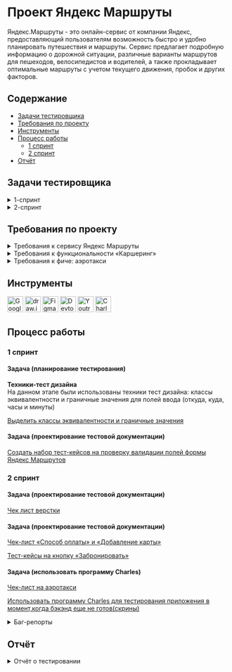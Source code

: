 # <a name="up" />Проект Яндекс Маршруты

Яндекс.Маршруты - это онлайн-сервис от компании Яндекс, предоставляющий пользователям возможность быстро и удобно планировать путешествия и маршруты. Сервис предлагает подробную информацию о дорожной ситуации, различные варианты маршрутов для пешеходов, велосипедистов и водителей, а также прокладывает оптимальные маршруты с учетом текущего движения, пробок и других факторов.

## Содержание

- [Задачи тестировщика](#задачи-тестировщика)
- [Требования по проекту](#требования-по-проекту)
- [Инструменты](#инструменты)
- [Процесс работы](#процесс-работы)
  - [1 спринт](#1-спринт)
  - [2 спринт](#2-спринт)
 - [Отчёт](#Отчёт)

## Задачи тестировщика

<details>
<summary> 1-спринт </summary>

#### Задачи для 1 спринта

1. Проанализировать требования к сервису Яндекс.Маршруты
2. Выделить классы эквивалентности и граничные значения для полей ввода (часы, минуты, откуда и куда)
3. Создать набор тест-кейсов на проверку валидации полей формы Яндекс Маршрутов
4. Протестировать валидацию полей и завести баг-репорты

---

</details>

<details>
<summary> 2-спринт </summary>

#### Задачи для 2 спринта

1. Проанализировать требования к функциональности "Каршеринг" и "Аэротакси"
2. Подготовить тестовую документацию, чтобы проверить вёрстку формы бронирования
3. Подготовить тестовую документацию, чтобы проверить логику окон "Способ оплаты", "Добавление карты" и кнопки "Забронировать"
4. Протестировать новый вид транспорта "Аэротакси" по готовому чек-листу. Добавь аэротакси в интерфейс с помощью инструмента "Charles"
5. Протестировать приложение и завести баг-репорты

---

</details>

## Требования по проекту

<details>
<summary>Требования к сервису Яндекс Маршруты </summary>

### Общее описание

Яндекс.Маршруты — сервис, который строит маршруты для транспорта разных видов. Рассчитывает время и стоимость поездки.  
В этом сервисе доступны несколько режимов: «Оптимальный», «Быстрый», «Свой».  
В режиме «Свой» панель видов транспорта активна, можно выбрать тип транспорта. Система построит маршрут.  
Если выбрать режим «Оптимальный» или «Быстрый», система автоматически определит вид транспорта и построит маршрут. Панель видов транспорта станет неактивна.

### Макеты

![Макет1](https://github.com/SofiiaSleptsova/Yandex_Marshruty/assets/147629405/997cac9c-8cd3-411a-bc75-8c2b4e434f73)
![Макет2](https://github.com/SofiiaSleptsova/Yandex_Marshruty/assets/147629405/2ecdd524-c9ed-42d6-ad72-cda16f8f3c45)
![iScreen Shoter - Safari - 231020150252](https://github.com/SofiiaSleptsova/Yandex_Marshruty/assets/147629405/7c922c18-2bf7-432c-9ae6-7aaa34ebd089)

### Интерфейс

В интерфейсе есть поля «Время начала поездки», «Откуда», «Куда». Переключатели режимов маршрута: «Оптимальный», «Быстрый» и «Свой», а также переключатели видов транспорта: свой автомобиль, каршеринг, такси, самокат, велосипед и пешком.  
Пользователь вводит время отправления. Чтобы построить маршрут, нужно ввести улицу и номер дома в поля «Откуда» и «Куда». В начале и конце адреса могут быть пробелы: они допустимы, но при снятии фокуса система удалит их.

#### Описание работы интерфейса

В стартовом состоянии поля «Время начала поездки», «Откуда» и «Куда» пустые. Режимы маршрутов «Оптимальный», «Быстрый и «Свой» не выбраны; панель переключения видов транспорта неактивна.

#### Логика работы полей «Откуда» и «Куда»

Если поля адреса заполнены корректно, на карте отображаются точки А и В. Если поле «Откуда» заполнено некорректно, точка А не отображается. Если поле «Куда» заполнено некорректно, точка В не отображается. При некорректном значении поле подсвечивается красным; появляется сообщение об ошибке.  
Примеры тестовых адресов есть в таблице.

#### Режим «Оптимальный» и «Быстрый»

Если выбрать режим «Оптимальный» или «Быстрый», система автоматически назначит вид транспорта; построится маршрут; отобразится время и стоимость поездки. Выбрать транспорт в этих режимах нельзя — панель видов транспорта неактивна.

#### Режим «Свой»

Если выбрать режим «Свой», панель видов транспорта активна — можно переключать. Под каждый вид транспорта строится маршрут; рассчитывается время и стоимость поездки.  
Если сменить вид транспорта или поменять значение в любом поле, маршрут перестроится; время и стоимость поездки пересчитается.

#### Ограничения

![iScreen Shoter - Safari - 231020150335](https://github.com/SofiiaSleptsova/Yandex_Marshruty/assets/147629405/a179dc40-b00d-4509-a965-2089272bd58f)

---

</details>

<details>
<summary>Требования к функциональности «Каршеринг»</summary>

![image](https://github.com/qkitech/YandexMarshruty/assets/157276532/e2f2ea21-9fc5-4bac-988d-367d2a7672c2)

---

</details>

<details>
<summary>Требования к фиче: аэротакси</summary>
  
![image](https://github.com/qkitech/YandexMarshruty/assets/157276532/fb91b9cf-d6d8-4e4c-bf41-4a09e1e7b7eb)

---

</details>

## Инструменты

<p align="left"> 
  <a href="https://docs.google.com/" target="_blank" rel="noreferrer"><img src="https://w7.pngwing.com/pngs/240/1015/png-transparent-g-suite-google-docs-google-angle-rectangle-logo.png" width="36" height="36" alt="Google Sheets" /></a>
  <a href="https://app.diagrams.net" target="_blank" rel="noreferrer"><img src="https://upload.wikimedia.org/wikipedia/commons/thumb/3/3e/Diagrams.net_Logo.svg/2048px-Diagrams.net_Logo.svg.png" width="36" height="36" alt="draw.io" /></a>
  <a href="https://www.figma.com/" target="_blank" rel="noreferrer"><img src="https://raw.githubusercontent.com/danielcranney/readme-generator/main/public/icons/skills/figma-colored.svg" width="36" height="36" alt="Figma" /></a>
  <a><img src="https://d33wubrfki0l68.cloudfront.net/38b5c953a4667366685d55db55d057c86db1fc54/a0fdc/static/acae6b24d940347661ca901ea07f47c1/chrome-dev-logo-icon.png" width="36" height="36" alt="Devtools" /></a>
  <a href="https://www.jetbrains.com/youtrack/" target="_blank" rel="noreferrer"><img src="https://upload.wikimedia.org/wikipedia/commons/9/95/YouTrack_Icon.png" width="36" height="36" alt="Youtrack" /></a>
  <a href="https://www.charlesproxy.com/" target="_blank" rel="noreferrer"><img src="https://davidwalsh.name/demo/charlesproxyicon.svg" width="36" height="36" alt="Charles" /></a>
</p>

## Процесс работы

### 1 спринт

#### Задача (планирование тестирования)

**Техники-тест дизайна**  
На данном этапе были использованы техники тест дизайна: классы эквивалентности и граничные значения для полей ввода (откуда, куда, часы и минуты)

[Выделить классы эквивалентности и граничные значения](https://docs.google.com/spreadsheets/d/1a7xCH-hiDg5gof1DFXGyqF38v6SESWFj-uxrdOIuhQE/edit#gid=1304990855)

#### Задача (проектирование тестовой документации)

[Создать набор тест-кейсов на проверку валидации полей формы Яндекс Маршрутов](https://docs.google.com/spreadsheets/d/1a7xCH-hiDg5gof1DFXGyqF38v6SESWFj-uxrdOIuhQE/edit#gid=1524919368)

### 2 спринт

#### Задача (проектирование тестовой документации)

[Чек лист верстки](https://docs.google.com/spreadsheets/d/1eHAuLfuoe1CdHAw81Dk8FOAvniHXrqaqUDuRDCwSj5I/edit#gid=528790199)

#### Задача (проектирование тестовой документации)

[Чек-лист «Способ оплаты» и «Добавление карты»](https://docs.google.com/spreadsheets/d/1eHAuLfuoe1CdHAw81Dk8FOAvniHXrqaqUDuRDCwSj5I/edit#gid=1540435533)

[Тест-кейсы на кнопку «Забронировать»](https://docs.google.com/spreadsheets/d/1eHAuLfuoe1CdHAw81Dk8FOAvniHXrqaqUDuRDCwSj5I/edit#gid=1567345705)

#### Задача (использовать программу Charles)

[Чек-лист на аэротакси](https://docs.google.com/spreadsheets/d/1S4wbEp-A4GOz2zPZErLpfbiijYtsmvR8DTCOM3-fVY0/edit?usp=sharing)

[Использовать программу Charles для тестирования приложения в момент,когда бэкэнд еще не готов(скрины)](https://drive.google.com/drive/u/0/folders/10x1a3NHcmvAMzLSbbJu0RODYpdPKEKrK)

<details>
 <summary> Баг-репорты </summary>
	
#### Баг-репорты

[1-Спринт](https://docs.google.com/spreadsheets/d/1a7xCH-hiDg5gof1DFXGyqF38v6SESWFj-uxrdOIuhQE/edit#gid=454479584)

[2-Спринт](https://kiropurr.youtrack.cloud/issues?q=tag:%20%7BPractice%7D)

---

</details>

## Отчёт

<details>
 <summary>  Отчёт о тестировании </summary>
	
Мне удалось протестировать верстку приложения и логику работы формы
бронирования заказа.Использовать программу Charles для тестирования приложения в момент,когда бэкэнд еще не готов

В процессе тестирования приложения было выявлено несколько ошибок, которые серьезно влияют на его функциональность. Например, при удалении адреса нарушается верстка страницы, пропадает возможность оформления заказа, и сам заказ становится недоступен для отмены, что может привести к списанию денежных средств за уже забронированный автомобиль. Также обнаружены проблемы с работой навигационной карты, которая может вводить клиентов в заблуждение.

Вывод о готовности к выпуску: В настоящее время сервис Яндекс.Маршруты обладает хорошей функциональностью, но для обеспечения оптимального опыта пользователя необходимо провести дополнительное тестирование и внести исправления выявленных проблем перед окончательным выпуском.

---

</details>
